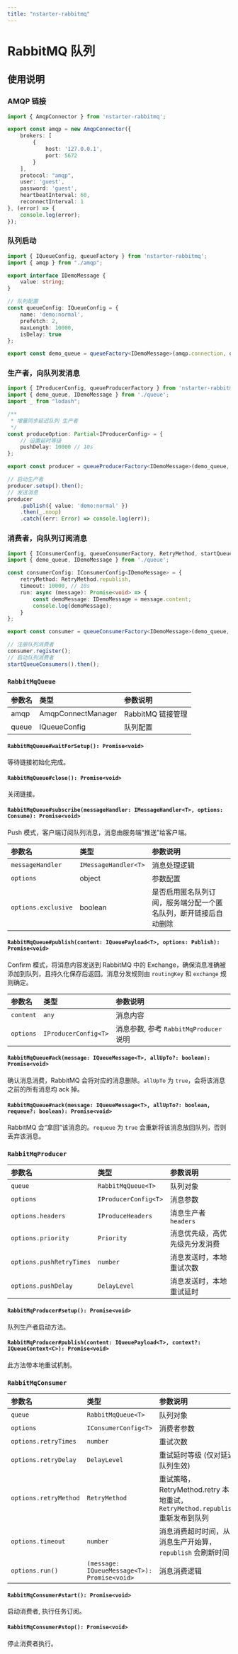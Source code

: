 ```yaml
---
title: "nstarter-rabbitmq"
---
```


# RabbitMQ 队列

## 使用说明

### AMQP 链接

```typescript
import { AmqpConnector } from 'nstarter-rabbitmq';

export const amqp = new AmqpConnector({
    brokers: [
        {
            host: '127.0.0.1',
            port: 5672
        }
    ],
    protocol: "amqp",
    user: 'guest',
    password: 'guest',
    heartbeatInterval: 60,
    reconnectInterval: 1
}, (error) => {
    console.log(error);
});
```

### 队列启动
```typescript
import { IQueueConfig, queueFactory } from 'nstarter-rabbitmq';
import { amqp } from "./amqp";

export interface IDemoMessage {
    value: string;
}

// 队列配置
const queueConfig: IQueueConfig = {
    name: 'demo:normal',
    prefetch: 2,
    maxLength: 10000,
    isDelay: true
};

export const demo_queue = queueFactory<IDemoMessage>(amqp.connection, queueConfig);
```
### 生产者，向队列发消息
```typescript
import { IProducerConfig, queueProducerFactory } from 'nstarter-rabbitmq';
import { demo_queue, IDemoMessage } from './queue';
import _ from "lodash";

/**
 * 增量同步延迟队列 生产者
 */
const produceOption: Partial<IProducerConfig> = {
    // 设置延时等级
    pushDelay: 10000 // 10s
};

export const producer = queueProducerFactory<IDemoMessage>(demo_queue, produceOption);

// 启动生产者
producer.setup().then();
// 发送消息
producer
    .publish({ value: 'demo:normal' })
    .then(_.noop)
    .catch((err: Error) => console.log(err));
```

### 消费者，向队列订阅消息
```typescript
import { IConsumerConfig, queueConsumerFactory, RetryMethod, startQueueConsumers } from 'nstarter-rabbitmq';
import { demo_queue, IDemoMessage } from './queue';

const consumerConfig: IConsumerConfig<IDemoMessage> = {
    retryMethod: RetryMethod.republish,
    timeout: 10000, // 10s
    run: async (message): Promise<void> => {
        const demoMessage: IDemoMessage = message.content;
        console.log(demoMessage);
    }
};

export const consumer = queueConsumerFactory<IDemoMessage>(demo_queue, consumerConfig);

// 注册队列消费者
consumer.register();
// 启动队列消费者
startQueueConsumers().then();
```

### `RabbitMqQueue`
| 参数名 | 类型 | 参数说明 |
| :-- | :-- | :-- |
| amqp | AmqpConnectManager | RabbitMQ 链接管理 |
| queue | IQueueConfig | 队列配置 |

#### `RabbitMqQueue#waitForSetup(): Promise<void>`
等待链接初始化完成。

#### `RabbitMqQueue#close(): Promise<void>`
关闭链接。

#### `RabbitMqQueue#subscribe(messageHandler: IMessageHandler<T>, options: Consume): Promise<void>`
Push 模式，客户端订阅队列消息，消息由服务端“推送”给客户端。

| 参数名 | 类型 | 参数说明 |
| :-- | :-- | :-- |
| `messageHandler` | `IMessageHandler<T>` | 消息处理逻辑 |
| `options` | object | 参数配置 |
| `options.exclusive` | boolean | 是否启用匿名队列订阅，服务端分配一个匿名队列，断开链接后自动删除 |

#### `RabbitMqQueue#publish(content: IQueuePayload<T>, options: Publish): Promise<void>`
Confirm 模式，将消息内容发送到 RabbitMQ 中的 Exchange，确保消息准确被添加到队列，且持久化保存后返回。消息分发规则由 `routingKey` 和 `exchange` 规则确定。

| 参数名 | 类型 | 参数说明 |
| :-- | :-- | :-- |
| `content` | `any` | 消息内容 |
| `options` | `IProducerConfig<T>` | 消息参数, 参考 `RabbitMqProducer` 说明 |

#### `RabbitMqQueue#ack(message: IQueueMessage<T>, allUpTo?: boolean): Promise<void>`
确认消息消费，RabbitMQ 会将对应的消息删除。`allUpTo` 为 `true`，会将该消息之前的所有消息均 ack 掉。

#### `RabbitMqQueue#nack(message: IQueueMessage<T>, allUpTo?: boolean, requeue?: boolean): Promise<void>`
RabbitMQ 会“拿回”该消息的。`requeue` 为 `true` 会重新将该消息放回队列，否则丢弃该消息。

### `RabbitMqProducer`
| 参数名 | 类型 | 参数说明 |
| :-- | :-- | :-- |
| `queue` | `RabbitMqQueue<T>` | 队列对象 |
| `options` | `IProducerConfig<T>` | 消息参数 |
| `options.headers` | `IProduceHeaders` | 消息生产者 `headers` |
| `options.priority` | `Priority` | 消息优先级，高优先级先分发消费 |
| `options.pushRetryTimes` | `number` | 消息发送时，本地重试次数 |
| `options.pushDelay` | `DelayLevel` | 消息发送时，本地重试延时 | 

#### `RabbitMqProducer#setup(): Promise<void>`
队列生产者启动方法。

#### `RabbitMqProducer#publish(content: IQueuePayload<T>, context?: IQueueContext<C>): Promise<void>`
此方法带本地重试机制。

### `RabbitMqConsumer`
| 参数名 | 类型 | 参数说明 |
| :-- | :-- | :-- |
| `queue` | `RabbitMqQueue<T>` | 队列对象 |
| `options` | `IConsumerConfig<T>` | 消费者参数 |
| `options.retryTimes` | `number` | 重试次数 |
| `options.retryDelay` | `DelayLevel` | 重试延时等级 (仅对延迟队列生效) |
| `options.retryMethod` | `RetryMethod` | 重试策略，RetryMethod.retry 本地重试，`RetryMethod.republish` 重新发布到队列 |
| `options.timeout` | `number` | 消息消费超时时间，从消息生产开始算，`republish` 会刷新时间 |
| `options.run()` | `(message: IQueueMessage<T>): Promise<void>` | 消息消费逻辑 |

#### `RabbitMqConsumer#start(): Promise<void>`
启动消费者, 执行任务订阅。

#### `RabbitMqConsumer#stop(): Promise<void>`
停止消费者执行。
